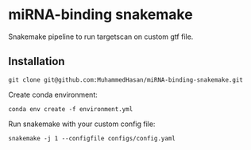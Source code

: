 # miRNA-binding snakemake

Snakemake pipeline to run targetscan on custom gtf file.

## Installation
```
git clone git@github.com:MuhammedHasan/miRNA-binding-snakemake.git
```

Create conda environment:
```
conda env create -f environment.yml
```

Run snakemake with your custom config file:
```
snakemake -j 1 --configfile configs/config.yaml 
```


